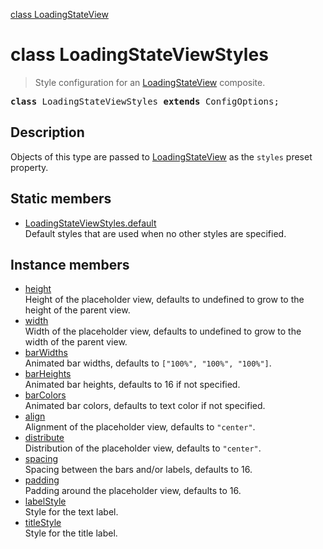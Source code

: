 [class LoadingStateView](LoadingStateView.md)

# class LoadingStateViewStyles

> Style configuration for an [LoadingStateView](LoadingStateView.md) composite.

<pre class="docgen_signature"><b>class</b> LoadingStateViewStyles <b>extends</b> ConfigOptions;</pre>

## Description

Objects of this type are passed to [LoadingStateView](LoadingStateView.md) as the `styles` preset property.

## Static members

- [<!--{ref:property}-->LoadingStateViewStyles.default](LoadingStateViewStyles_default.md) <!--{refchip:static}-->\
    Default styles that are used when no other styles are specified.

## Instance members

- [<!--{ref:property}-->height](LoadingStateViewStyles_height.md) \
    Height of the placeholder view, defaults to undefined to grow to the height of the parent view.
- [<!--{ref:property}-->width](LoadingStateViewStyles_width.md) \
    Width of the placeholder view, defaults to undefined to grow to the width of the parent view.
- [<!--{ref:property}-->barWidths](LoadingStateViewStyles_barWidths.md) \
    Animated bar widths, defaults to `["100%", "100%", "100%"]`.
- [<!--{ref:property}-->barHeights](LoadingStateViewStyles_barHeights.md) \
    Animated bar heights, defaults to 16 if not specified.
- [<!--{ref:property}-->barColors](LoadingStateViewStyles_barColors.md) \
    Animated bar colors, defaults to text color if not specified.
- [<!--{ref:property}-->align](LoadingStateViewStyles_align.md) \
    Alignment of the placeholder view, defaults to `"center"`.
- [<!--{ref:property}-->distribute](LoadingStateViewStyles_distribute.md) \
    Distribution of the placeholder view, defaults to `"center"`.
- [<!--{ref:property}-->spacing](LoadingStateViewStyles_spacing.md) \
    Spacing between the bars and/or labels, defaults to 16.
- [<!--{ref:property}-->padding](LoadingStateViewStyles_padding.md) \
    Padding around the placeholder view, defaults to 16.
- [<!--{ref:property}-->labelStyle](LoadingStateViewStyles_labelStyle.md) \
    Style for the text label.
- [<!--{ref:property}-->titleStyle](LoadingStateViewStyles_titleStyle.md) \
    Style for the title label.